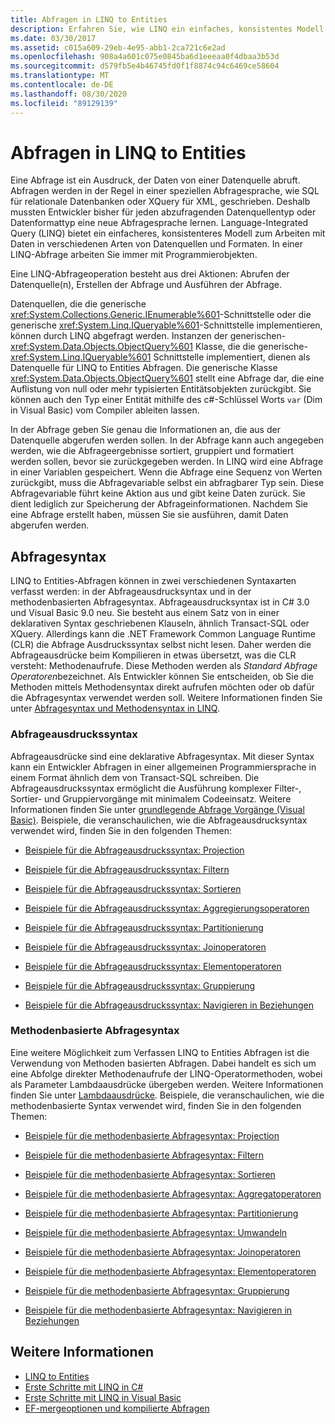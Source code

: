 ```yaml
---
title: Abfragen in LINQ to Entities
description: Erfahren Sie, wie LINQ ein einfaches, konsistentes Modell zum Arbeiten mit Daten über verschiedene Arten von Datenquellen und Formaten mithilfe von Programmier Objekten bietet.
ms.date: 03/30/2017
ms.assetid: c015a609-29eb-4e95-abb1-2ca721c6e2ad
ms.openlocfilehash: 908a4a601c075e0845ba6d1eeeaa0f4dbaa3b53d
ms.sourcegitcommit: d579fb5e4b46745fd0f1f8874c94c6469ce58604
ms.translationtype: MT
ms.contentlocale: de-DE
ms.lasthandoff: 08/30/2020
ms.locfileid: "89129139"
---
```

# <a name="queries-in-linq-to-entities"></a>Abfragen in LINQ to Entities
Eine Abfrage ist ein Ausdruck, der Daten von einer Datenquelle abruft. Abfragen werden in der Regel in einer speziellen Abfragesprache, wie SQL für relationale Datenbanken oder XQuery für XML, geschrieben. Deshalb mussten Entwickler bisher für jeden abzufragenden Datenquellentyp oder Datenformattyp eine neue Abfragesprache lernen. Language-Integrated Query (LINQ) bietet ein einfacheres, konsistenteres Modell zum Arbeiten mit Daten in verschiedenen Arten von Datenquellen und Formaten. In einer LINQ-Abfrage arbeiten Sie immer mit Programmierobjekten.  
  
 Eine LINQ-Abfrageoperation besteht aus drei Aktionen: Abrufen der Datenquelle(n), Erstellen der Abfrage und Ausführen der Abfrage.  
  
 Datenquellen, die die generische <xref:System.Collections.Generic.IEnumerable%601>-Schnittstelle oder die generische <xref:System.Linq.IQueryable%601>-Schnittstelle implementieren, können durch LINQ abgefragt werden. Instanzen der generischen- <xref:System.Data.Objects.ObjectQuery%601> Klasse, die die generische- <xref:System.Linq.IQueryable%601> Schnittstelle implementiert, dienen als Datenquelle für LINQ to Entities Abfragen. Die generische Klasse <xref:System.Data.Objects.ObjectQuery%601> stellt eine Abfrage dar, die eine Auflistung von null oder mehr typisierten Entitätsobjekten zurückgibt. Sie können auch den Typ einer Entität mithilfe des c#-Schlüssel Worts `var` (Dim in Visual Basic) vom Compiler ableiten lassen.  
  
 In der Abfrage geben Sie genau die Informationen an, die aus der Datenquelle abgerufen werden sollen. In der Abfrage kann auch angegeben werden, wie die Abfrageergebnisse sortiert, gruppiert und formatiert werden sollen, bevor sie zurückgegeben werden. In LINQ wird eine Abfrage in einer Variablen gespeichert. Wenn die Abfrage eine Sequenz von Werten zurückgibt, muss die Abfragevariable selbst ein abfragbarer Typ sein. Diese Abfragevariable führt keine Aktion aus und gibt keine Daten zurück. Sie dient lediglich zur Speicherung der Abfrageinformationen. Nachdem Sie eine Abfrage erstellt haben, müssen Sie sie ausführen, damit Daten abgerufen werden.  
  
## <a name="query-syntax"></a>Abfragesyntax  
 LINQ to Entities-Abfragen können in zwei verschiedenen Syntaxarten verfasst werden: in der Abfrageausdrucksyntax und in der methodenbasierten Abfragesyntax. Abfrageausdrucksyntax ist in C# 3.0 und Visual Basic 9.0 neu. Sie besteht aus einem Satz von in einer deklarativen Syntax geschriebenen Klauseln, ähnlich Transact-SQL oder XQuery. Allerdings kann die .NET Framework Common Language Runtime (CLR) die Abfrage Ausdruckssyntax selbst nicht lesen. Daher werden die Abfrageausdrücke beim Kompilieren in etwas übersetzt, was die CLR versteht: Methodenaufrufe. Diese Methoden werden als *Standard Abfrage Operatoren*bezeichnet. Als Entwickler können Sie entscheiden, ob Sie die Methoden mittels Methodensyntax direkt aufrufen möchten oder ob dafür die Abfragesyntax verwendet werden soll. Weitere Informationen finden Sie unter [Abfragesyntax und Methodensyntax in LINQ](../../../../../csharp/programming-guide/concepts/linq/query-syntax-and-method-syntax-in-linq.md).  
  
### <a name="query-expression-syntax"></a>Abfrageausdruckssyntax  
 Abfrageausdrücke sind eine deklarative Abfragesyntax. Mit dieser Syntax kann ein Entwickler Abfragen in einer allgemeinen Programmiersprache in einem Format ähnlich dem von Transact-SQL schreiben. Die Abfrageausdruckssyntax ermöglicht die Ausführung komplexer Filter-, Sortier- und Gruppiervorgänge mit minimalem Codeeinsatz. Weitere Informationen finden Sie unter [grundlegende Abfrage Vorgänge (Visual Basic)](../../../../../visual-basic/programming-guide/concepts/linq/basic-query-operations.md). Beispiele, die veranschaulichen, wie die Abfrageausdrucksyntax verwendet wird, finden Sie in den folgenden Themen:  
  
- [Beispiele für die Abfrageausdruckssyntax: Projection](query-expression-syntax-examples-projection.md)  
  
- [Beispiele für die Abfrageausdruckssyntax: Filtern](query-expression-syntax-examples-filtering.md)  
  
- [Beispiele für die Abfrageausdruckssyntax: Sortieren](query-expression-syntax-examples-ordering.md)  
  
- [Beispiele für die Abfrageausdruckssyntax: Aggregierungsoperatoren](query-expression-syntax-examples-aggregate-operators.md)  
  
- [Beispiele für die Abfrageausdruckssyntax: Partitionierung](query-expression-syntax-examples-partitioning.md)  
  
- [Beispiele für die Abfrageausdruckssyntax: Joinoperatoren](query-expression-syntax-examples-join-operators.md)  
  
- [Beispiele für die Abfrageausdruckssyntax: Elementoperatoren](query-expression-syntax-examples-element-operators.md)  
  
- [Beispiele für die Abfrageausdruckssyntax: Gruppierung](query-expression-syntax-examples-grouping.md)  
  
- [Beispiele für die Abfrageausdruckssyntax: Navigieren in Beziehungen](query-expression-syntax-examples-navigating-relationships.md)  
  
### <a name="method-based-query-syntax"></a>Methodenbasierte Abfragesyntax  
 Eine weitere Möglichkeit zum Verfassen LINQ to Entities Abfragen ist die Verwendung von Methoden basierten Abfragen. Dabei handelt es sich um eine Abfolge direkter Methodenaufrufe der LINQ-Operatormethoden, wobei als Parameter Lambdaausdrücke übergeben werden. Weitere Informationen finden Sie unter [Lambdaausdrücke](../../../../../csharp/language-reference/operators/lambda-expressions.md). Beispiele, die veranschaulichen, wie die methodenbasierte Syntax verwendet wird, finden Sie in den folgenden Themen:  
  
- [Beispiele für die methodenbasierte Abfragesyntax: Projection](method-based-query-syntax-examples-projection.md)  
  
- [Beispiele für die methodenbasierte Abfragesyntax: Filtern](method-based-query-syntax-examples-filtering.md)  
  
- [Beispiele für die methodenbasierte Abfragesyntax: Sortieren](method-based-query-syntax-examples-ordering.md)  
  
- [Beispiele für die methodenbasierte Abfragesyntax: Aggregatoperatoren](method-based-query-syntax-examples-aggregate-operators.md)  
  
- [Beispiele für die methodenbasierte Abfragesyntax: Partitionierung](method-based-query-syntax-examples-partitioning.md)  
  
- [Beispiele für die methodenbasierte Abfragesyntax: Umwandeln](method-based-query-syntax-examples-conversion.md)  
  
- [Beispiele für die methodenbasierte Abfragesyntax: Joinoperatoren](method-based-query-syntax-examples-join-operators.md)  
  
- [Beispiele für die methodenbasierte Abfragesyntax: Elementoperatoren](method-based-query-syntax-examples-element-operators.md)  
  
- [Beispiele für die methodenbasierte Abfragesyntax: Gruppierung](method-based-query-syntax-examples-grouping.md)  
  
- [Beispiele für die methodenbasierte Abfragesyntax: Navigieren in Beziehungen](method-based-query-syntax-examples-navigating-relationships.md)  
  
## <a name="see-also"></a>Weitere Informationen

- [LINQ to Entities](linq-to-entities.md)
- [Erste Schritte mit LINQ in C#](../../../../../csharp/programming-guide/concepts/linq/index.md)
- [Erste Schritte mit LINQ in Visual Basic](../../../../../visual-basic/programming-guide/concepts/linq/getting-started-with-linq.md)
- [EF-mergeoptionen und kompilierte Abfragen](https://docs.microsoft.com/archive/blogs/dsimmons/ef-merge-options-and-compiled-queries)
